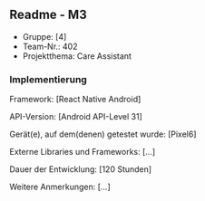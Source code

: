 ## Readme - M3

* Gruppe:	[4]
* Team-Nr.: 402
* Projektthema: Care Assistant

### Implementierung

Framework:	[React Native Android]

API-Version:	[Android API-Level 31]

Gerät(e), auf dem(denen) getestet wurde:
[Pixel6]

Externe Libraries und Frameworks:
[...]

Dauer der Entwicklung:
[120 Stunden]

Weitere Anmerkungen:
[...]
